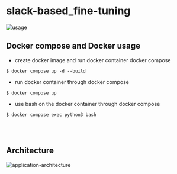 # slack-based_fine-tuning

![usage](https://github.com/SoichiroSugimoto/slack-based_fine-tuning/blob/demo/demo.gif)


## Docker compose and Docker usage
- create docker image and run docker container docker compose

`$ docker compose up -d --build`


- run docker container through docker compose

`$ docker compose up`


- use bash on the docker container through docker compose

`$ docker compose exec python3 bash`



<br><br>
## Architecture

![application-architecture](https://github.com/SoichiroSugimoto/slack-based_fine-tuning/blob/main/architecture.png)
